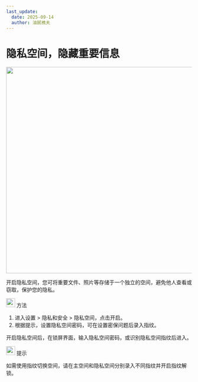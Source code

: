 ```yaml
---
last_update:
  date: 2025-09-14
  author: 油腻樵夫
---
```


# 隐私空间，隐藏重要信息

<img src="https://tips-p01-drcn.dbankcdn.cn/MODEL/DOC/C00B031/resource/card/202508111clkwd/zh-cn/image/figure/10044538_f001_PrivateSpace.png" width="560" height=""/>


开启隐私空间，您可将重要文件、照片等存储于一个独立的空间，避免他人查看或窃取，保护您的隐私。

<img src="https://tips-p01-drcn.dbankcdn.cn/MODEL/EMUI/C00B030/resource/card/202503041becsx/zh-cn/image/common/buttons/fig_method.png" width="24" height="24"/> 方法

1.  进入设置 > 隐私和安全 > 隐私空间，点击开启。
2.  根据提示，设置隐私空间密码，可在设置密保问题后录入指纹。

开启隐私空间后，在锁屏界面，输入隐私空间密码，或识别隐私空间指纹后进入。

<img src="https://tips-p01-drcn.dbankcdn.cn/MODEL/EMUI/C00B030/resource/card/202508300vZjQz/zh-cn/image/common/buttons/fig_tips.png" width="24" height="24"/> 提示

如需使用指纹切换空间，请在主空间和隐私空间分别录入不同指纹并开启指纹解锁。
